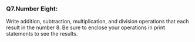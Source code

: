 <p><h3><strong>Q7.Number Eight:</strong></h3> Write addition, subtraction, multiplication, and division operations that each result in the number 8. Be sure to enclose your operations in print statements to see the results.</p>
